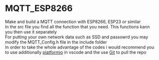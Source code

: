 # MQTT_ESP8266

Make and build a MQTT connection with ESP8266, ESP23 or similar<br>
In the src file you find all the function that you need. This functions kann you then use it separately<br>
For putting your own network data such as SSD and passowrd you may modify the MQTT_Config.h file in the include folder<br>
In order to take the whole advantage of the codes i would recommend you to use additionally [platformio](https://platformio.org/) in vscode and the use [Git](https://git-scm.com/) to pull the repo<br>

